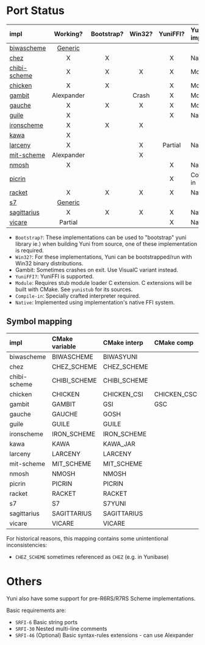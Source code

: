 Port Status
===========

|impl            |Working?   |Bootstrap?|Win32?|YuniFFI?|YuniFFI impl|
|:---------------|:---------:|:--------:|:----:|:------:|:-----------|
|[biwascheme][]  |[Generic][]|          |      |        |            |
|[chez][]        |X          |X         |      |X       |Native      |
|[chibi-scheme][]|X          |X         |X     |X       |Module      |
|[chicken][]     |X          |X         |      |X       |Module      |
|[gambit][]      |Alexpander |          |Crash |X       |Module      |
|[gauche][]      |X          |X         |X     |X       |Module      |
|[guile][]       |X          |          |      |X       |Native      |
|[ironscheme][]  |X          |X         |X     |        |            |
|[kawa][]        |X          |          |      |        |            |
|[larceny][]     |X          |          |X     |Partial |Native      |
|[mit-scheme][]  |Alexpander |          |X     |        |            |
|[nmosh][]       |X          |          |      |X       |Native      |
|[picrin][]      |           |          |      |X       |Compile-in  |
|[racket][]      |X          |X         |X     |X       |Native      |
|[s7][]          |[Generic][]|          |      |        |            |
|[sagittarius][] |X          |X         |X     |X       |Native      |
|[vicare][]      |Partial    |          |      |X       |Native      |

* `Bootstrap?`: These implementations can be used to "bootstrap" yuni library ie.) when building Yuni from source, one of these implementation is required.
* `Win32?`: For these implementations, Yuni can be bootstrapped/run with Win32 binary distributions.
 * Gambit: Sometimes crashes on exit. Use VisualC variant instead.
* `YuniFFI?`: YuniFFI is supported. 
 * `Module`: Requires stub module loader C extension. C extensions will be built with CMake. See `yunistub` for its sources.
 * `Compile-in`: Specially crafted interpreter required.
 * `Native`: Implemented using implementation's native FFI system.

Symbol mapping
--------------


|impl        |CMake variable|CMake interp|CMake comp |CMake pkg     |
|:-----------|:-------------|:-----------|:----------|:-------------|
|biwascheme  |BIWASCHEME    |BIWASYUNI   |           |              |
|chez        |CHEZ_SCHEME   |CHEZ_SCHEME |           |              |
|chibi-scheme|CHIBI_SCHEME  |CHIBI_SCHEME|           |              |
|chicken     |CHICKEN       |CHICKEN_CSI |CHICKEN_CSC|CHICKEN       |
|gambit      |GAMBIT        |GSI         |GSC        |              |
|gauche      |GAUCHE        |GOSH        |           |GAUCHE_PACKAGE|
|guile       |GUILE         |GUILE       |           |              |
|ironscheme  |IRON_SCHEME   |IRON_SCHEME |           |              |
|kawa        |KAWA          |KAWA_JAR    |           |              |
|larceny     |LARCENY       |LARCENY     |           |              |
|mit-scheme  |MIT_SCHEME    |MIT_SCHEME  |           |              |
|nmosh       |NMOSH         |NMOSH       |           |              |
|picrin      |PICRIN        |PICRIN      |           |              |
|racket      |RACKET        |RACKET      |           |RACO          |
|s7          |S7            |S7YUNI      |           |              |
|sagittarius |SAGITTARIUS   |SAGITTARIUS |           |              |
|vicare      |VICARE        |VICARE      |           |              |

For historical reasons, this mapping contains some unintentional inconsistencies:

* `CHEZ_SCHEME` sometimes referenced as `CHEZ` (e.g. in Yunibase)

Others
======

Yuni also have some support for pre-R6RS/R7RS Scheme implementations. 

Basic requirements are:

- `SRFI-6` Basic string ports
- `SRFI-30` Nested multi-line comments
- `SRFI-46` (Optional) Basic syntax-rules extensions - can use Alexpander 


[Generic]: https://github.com/okuoku/yuni/blob/master/doc/PortingNotes/Generic.md
[biwascheme]: https://github.com/okuoku/yuni/blob/master/doc/PortingNotes/biwascheme.md
[chez]: https://github.com/okuoku/yuni/blob/master/doc/PortingNotes/chez.md
[chibi-scheme]: https://github.com/okuoku/yuni/blob/master/doc/PortingNotes/chibi-scheme.md
[chicken]: https://github.com/okuoku/yuni/blob/master/doc/PortingNotes/chicken.md
[gambit]: https://github.com/okuoku/yuni/blob/master/doc/PortingNotes/gambit.md
[gauche]: https://github.com/okuoku/yuni/blob/master/doc/PortingNotes/gauche.md
[guile]: https://github.com/okuoku/yuni/blob/master/doc/PortingNotes/guile.md
[ironscheme]: https://github.com/okuoku/yuni/blob/master/doc/PortingNotes/ironscheme.md
[kawa]: https://github.com/okuoku/yuni/blob/master/doc/PortingNotes/kawa.md
[larceny]: https://github.com/okuoku/yuni/blob/master/doc/PortingNotes/larceny.md
[mit-scheme]: https://github.com/okuoku/yuni/blob/master/doc/PortingNotes/mit-scheme.md
[nmosh]: https://github.com/okuoku/yuni/blob/master/doc/PortingNotes/nmosh.md
[picrin]: https://github.com/okuoku/yuni/blob/master/doc/PortingNotes/picrin.md
[racket]: https://github.com/okuoku/yuni/blob/master/doc/PortingNotes/racket.md
[s7]: https://github.com/okuoku/yuni/blob/master/doc/PortingNotes/s7.md
[sagittarius]: https://github.com/okuoku/yuni/blob/master/doc/PortingNotes/sagittarius.md
[vicare]: https://github.com/okuoku/yuni/blob/master/doc/PortingNotes/vicare.md
